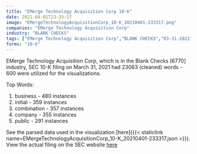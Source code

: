 ```yaml
---
title: "EMerge Technology Acquisition Corp 10-K"
date: 2021-04-01T23:33:17
image: "EMergeTechnologyAcquisitionCorp_10-K_20210401-233317.png"
companies: "EMerge Technology Acquisition Corp"
industry: "BLANK CHECKS"
tags: ["EMerge Technology Acquisition Corp","BLANK CHECKS","03-31-2021","10-K"]
forms: "10-K"
---
```

EMerge Technology Acquisition Corp, which is in the Blank Checks [6770] industry, SEC 10-K filing on March 31, 2021 had 23063 (cleaned) words - 600 were utilized for the visualizations.

Top Words:
1. business - 480 instances
2. initial - 359 instances
3. combination - 357 instances
4. company - 355 instances
5. public - 291 instances


See the parsed data used in the visualization [here]({{< staticlink name=EMergeTechnologyAcquisitionCorp_10-K_20210401-233317.json >}}).  
View the actual filing on the SEC website [here](https://www.sec.gov/Archives/edgar/data/1814728/0001213900-21-019257.txt)